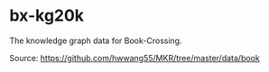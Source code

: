 # bx-kg20k

The knowledge graph data for Book-Crossing.

Source: https://github.com/hwwang55/MKR/tree/master/data/book